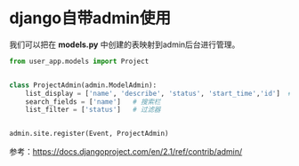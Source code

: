 

# django自带admin使用

我们可以把在 __models.py__ 中创建的表映射到admin后台进行管理。

```python
from user_app.models import Project


class ProjectAdmin(admin.ModelAdmin):
    list_display = ['name', 'describe', 'status', 'start_time','id']  #显示字段
    search_fields = ['name']   # 搜索栏
    list_filter = ['status']   # 过滤器


admin.site.register(Event, ProjectAdmin)
```

参考：https://docs.djangoproject.com/en/2.1/ref/contrib/admin/